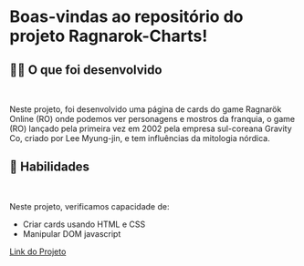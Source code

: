 # Boas-vindas ao repositório do projeto Ragnarok-Charts!

<h2><strong>👨‍💻 O que foi desenvolvido</strong></h2><br />

Neste projeto, foi desenvolvido uma página de cards do game Ragnarök Online (RO) onde podemos ver personagens e mostros da franquia, o game (RO) lançado pela primeira vez em 2002 pela empresa sul-coreana Gravity Co, criado por Lee Myung-jin, e tem influências da mitologia nórdica. 

<h2><strong> 📃 Habilidades</strong></h2><br />

  Neste projeto, verificamos capacidade de:
  - Criar cards usando HTML e CSS
  - Manipular DOM javascript

[Link do Projeto](https://zlenon.github.io/Ragnarok/)
